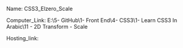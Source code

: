 
Name: CSS3_Elzero_Scale

Computer_Link: E:\5- GitHub\1- Front End\4- CSS3\1- Learn CSS3 In Arabic\11 - 2D Transform - Scale

Hosting_link:

